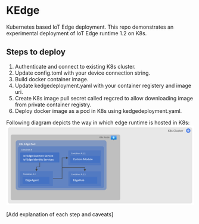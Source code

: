 # KEdge

Kubernetes based IoT Edge deployment.
This repo demonstrates an experimental deployment of IoT Edge runtime 1.2 on K8s.

## Steps to deploy

1. Authenticate and connect to existing K8s cluster.
2. Update config.toml with your device connection string.
3. Build docker container image.
4. Update kedgedeployment.yaml with your container registery and image uri.
5. Create K8s image pull secret called regcred to allow downloading image from private container registry.
6. Deploy docker image as a pod in K8s using kedgedeployment.yaml.

Following diagram depicts the way in which edge runtime is hosted in K8s:
![alt text](SimpleK8sEdge.png "Edge on K8s")

[Add explanation of each step and caveats]